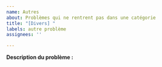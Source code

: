 ```yaml
---
name: Autres
about: Problèmes qui ne rentrent pas dans une catégorie
title: "[Divers] "
labels: autre problème
assignees: ''

---
```


**Description du problème :**
